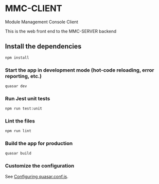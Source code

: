 # MMC-CLIENT

Module Management Console Client

This is the web front end to the MMC-SERVER backend

## Install the dependencies

```bash
npm install
```

### Start the app in development mode (hot-code reloading, error reporting, etc.)

```bash
quasar dev
```

### Run Jest unit tests

```bash
npm run test:unit
```

### Lint the files

```bash
npm run lint
```

### Build the app for production

```bash
quasar build
```

### Customize the configuration

See [Configuring quasar.conf.js](https://quasar.dev/quasar-cli/quasar-conf-js).
